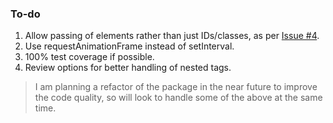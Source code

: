 
### To-do

1. Allow passing of elements rather than just IDs/classes, as per [Issue #4](https://github.com/Recidvst/scrambling-letters/issues/4 'Issue #4 on GitHub').
2. Use requestAnimationFrame instead of setInterval.
3. 100% test coverage if possible.
4. Review options for better handling of nested tags.

> I am planning a refactor of the package in the near future to improve the code quality, so will look to handle some of the above at the same time.
